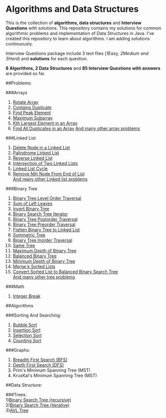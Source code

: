 # Algorithms and Data Structures
This is the collection of **algorithms, data structures** and **Interview Questions** with solutions.
This repository contains my solutions for common algorithmic problems and implementation of Data Structures in Java.
I've created this repository to learn about algorithms. I am adding solutions continuously.   

Interview Questions package include 3 text files (_1Easy, 2Medium and 3Hard_) and **solutions** for each question.      

**8 Algorithms, 2 Data Structures** and **85 Interview Questions with answers** are provided so far.

##Problems:
  
###Arrays
1) [Rotate Array](https://github.com/sherxon/AlgoDS/blob/master/src/InterviewQuestions/Easy/RotateArray.java)      
2) [Contains Duplicate](https://github.com/sherxon/AlgoDS/blob/master/src/InterviewQuestions/Easy/ContainsDuplicate.java)  
3) [Find Peak Element](https://github.com/sherxon/AlgoDS/blob/master/src/InterviewQuestions/Medium/FindPeakElement.java)  
4) [Maximum Subarray](https://github.com/sherxon/AlgoDS/blob/master/src/InterviewQuestions/Medium/MaximumSubarray.java)  
5) [Kth Largest Element in an Array](https://github.com/sherxon/AlgoDS/blob/master/src/InterviewQuestions/Medium/KthLargestElementinanArray.java)  
6) [Find All Duplicates in an Array]()
[And many other array problems](https://github.com/sherxon/AlgoDS/tree/master/src/InterviewQuestions)

###Linked List
1) [Delete Node in a Linked List](https://github.com/sherxon/AlgoDS/blob/master/src/InterviewQuestions/Easy/DeleteNodeSingleLinkedList.java)  
2) [Palindrome Linked List](https://github.com/sherxon/AlgoDS/blob/master/src/InterviewQuestions/Easy/PalindromeLinkedList.java)  
3) [Reverse Linked List](https://github.com/sherxon/AlgoDS/blob/master/src/InterviewQuestions/Easy/ReverseLinkedList.java)  
4) [Intersection of Two Linked Lists](https://github.com/sherxon/AlgoDS/blob/master/src/InterviewQuestions/Easy/IntersectionofTwoLinkedLists.java)  
5) [Linked List Cycle](https://github.com/sherxon/AlgoDS/blob/master/src/InterviewQuestions/Easy/LinkedListCycle.java)  
5) [Remove Nth Node From End of List](https://github.com/sherxon/AlgoDS/blob/master/src/InterviewQuestions/Easy/RemoveNthNodeFromEndofList)   
 [And many other Linked list problems](https://github.com/sherxon/AlgoDS/tree/master/src/InterviewQuestions)
 
###Binary Tree
1) [Binary Tree Level Order Traversal](https://github.com/sherxon/AlgoDS/blob/master/src/InterviewQuestions/Easy/BinaryTreeLevelOrderTraversal.java)  
2) [Sum of Left Leaves](https://github.com/sherxon/AlgoDS/blob/master/src/InterviewQuestions/Easy/SumofLeftLeaves.java)  
3) [Invert Binary Tree](https://github.com/sherxon/AlgoDS/blob/master/src/InterviewQuestions/Easy/InvertBinaryTree.java)  
4) [Binary Search Tree Iterator](https://github.com/sherxon/AlgoDS/blob/master/src/InterviewQuestions/Medium/BinarySearchTreeIterator.java)  
5) [Binary Tree Postorder Traversal](https://github.com/sherxon/AlgoDS/blob/master/src/InterviewQuestions/Hard/PostOrderTraversalTree.java)  
6) [Binary Tree Preorder Traversal](https://github.com/sherxon/AlgoDS/blob/master/src/InterviewQuestions/Medium/BinaryTreePreorderTraversal.java)  
7) [Flatten Binary Tree to Linked List](https://github.com/sherxon/AlgoDS/blob/master/src/InterviewQuestions/Medium/FlattenBinaryTreetoLinkedList.java)  
8) [Symmetric Tree](https://github.com/sherxon/AlgoDS/blob/master/src/InterviewQuestions/Easy/SymmetricTree.java)  
9) [Binary Tree Inorder Traversal](https://github.com/sherxon/AlgoDS/blob/master/src/InterviewQuestions/Medium/BinaryTreeInorderTraversal.java)  
10) [Same Tree](https://github.com/sherxon/AlgoDS/blob/master/src/InterviewQuestions/Easy/SameTree.java)  
11) [Maximum Depth of Binary Tree](https://github.com/sherxon/AlgoDS/blob/master/src/InterviewQuestions/Easy/MaximumDepthofBinaryTree.java)  
12) [Balanced Binary Tree](https://github.com/sherxon/AlgoDS/blob/master/src/InterviewQuestions/Easy/BalancedBinaryTree.java)  
13) [Minimum Depth of Binary Tree](https://github.com/sherxon/AlgoDS/blob/master/src/InterviewQuestions/Easy/MinimumDepthofBinaryTree.java)  
14) [Merge k Sorted Lists](https://github.com/sherxon/AlgoDS/blob/master/src/InterviewQuestions/Medium/MergekSortedLists.java)   
15) [Convert Sorted List to Balanced Binary Search Tree](https://github.com/sherxon/AlgoDS/blob/master/src/InterviewQuestions/Medium/ConvertSortedListtoBinarySearchTree.java)   
 [And many other tree problems](https://github.com/sherxon/AlgoDS/tree/master/src/InterviewQuestions)  
 
###Math
1) [Integer Break](https://github.com/sherxon/AlgoDS/blob/master/src/InterviewQuestions/Medium/IntegerBreak.java)
 
##Algorithms
  
###Sorting And Searching:    
1) [ Bubble Sort](https://github.com/sherxon/AlgoDS/blob/master/src/algo/sortingandsearching/BubbleSort.java)  
2) [Insertion Sort](https://github.com/sherxon/AlgoDS/blob/master/src/algo/sortingandsearching/InsertionSort.java)  
3) [Selection Sort](https://github.com/sherxon/AlgoDS/blob/master/src/algo/sortingandsearching/SelectionSort.java)  
4) [Counting Sort](https://github.com/sherxon/AlgoDS/blob/master/src/algo/sortingandsearching/CountingSort.java)  

###Graphs:  
1) [Breadth First Search (BFS)](https://github.com/sherxon/AlgoDS/blob/master/src/algo/graph/BFS.java)  
2) [Depth First Search (DFS)](https://github.com/sherxon/AlgoDS/blob/master/src/algo/graph/DFS.java)  
3) Prim's Minimum Spanning Tree (MST)  
4) KrusKal's Minimum Spanning Tree (MST)    


##Data Structure:      

###Trees:  
1)[Binary Search Tree (recursive)](https://github.com/sherxon/AlgoDS/blob/master/src/ds/BST.java)  
2)[Binary Search Tree (iterative)](https://github.com/sherxon/AlgoDS/blob/master/src/ds/BSTIterative.java)  
3)[AVL Tree](https://github.com/sherxon/AlgoDS/blob/master/src/ds/AVLTree.java)    



